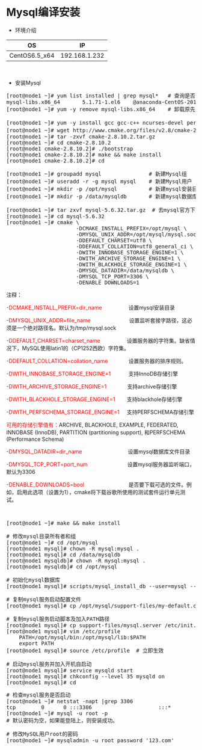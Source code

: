 # Mysql编译安装 #

- 环境介绍

| OS            | IP     
| ------------- | ------------
| CentOS6.5_x64 | 192.168.1.232 

</br>

- 安装Mysql
<pre>
[root@node1 ~]# yum list installed | grep mysql*   # 查询是否已经安装过Mysql
mysql-libs.x86_64       5.1.71-1.el6    @anaconda-CentOS-201311272149.x86_64/6.5
[root@node1 ~]# yum -y remove mysql-libs.x86_64    # 卸载原先的Mysql

[root@node1 ~]# yum -y install gcc gcc-c++ ncurses-devel perl  # 安装依赖环境
[root@node1 ~]# wget http://www.cmake.org/files/v2.8/cmake-2.8.10.2.tar.gz  # 安装cmake
[root@node1 ~]# tar -zxvf cmake-2.8.10.2.tar.gz
[root@node1 ~]# cd cmake-2.8.10.2
[root@node1 cmake-2.8.10.2]# ./bootstrap
[root@node1 cmake-2.8.10.2]# make && make install
[root@node1 cmake-2.8.10.2]# cd

[root@node1 ~]# groupadd mysql               # 新建Mysql组
[root@node1 ~]# useradd -r -g mysql mysql    # 新建Mysql用户
[root@node1 ~]# mkdir -p /opt/mysql          # 新建mysql安装目录
[root@node1 ~]# mkdir -p /data/mysqldb       # 新建mysql数据库数据文件目录

[root@node1 ~]# tar zxvf mysql-5.6.32.tar.gz  # 去mysql官方下载安装包：http://www.mysql.com/
[root@node1 ~]# cd mysql-5.6.32
[root@node1 ~]# cmake \
                      -DCMAKE_INSTALL_PREFIX=/opt/mysql \
                      -DMYSQL_UNIX_ADDR=/opt/mysql/mysql.sock \
                      -DDEFAULT_CHARSET=utf8 \
                      -DDEFAULT_COLLATION=utf8_general_ci \
                      -DWITH_INNOBASE_STORAGE_ENGINE=1 \
                      -DWITH_ARCHIVE_STORAGE_ENGINE=1 \
                      -DWITH_BLACKHOLE_STORAGE_ENGINE=1 \
                      -DMYSQL_DATADIR=/data/mysqldb \
                      -DMYSQL_TCP_PORT=3306 \
                      -DENABLE_DOWNLOADS=1
</pre>
注释：</br>
<p><font color=#FF0000>-DCMAKE_INSTALL_PREFIX=dir_name</font>&nbsp;&nbsp;&nbsp;&nbsp;&nbsp;&nbsp;&nbsp;&nbsp;&nbsp;&nbsp;&nbsp;&nbsp;&nbsp;&nbsp;&nbsp&nbsp;&nbsp;&nbsp;设置mysql安装目录</p>
<p><font color=#FF0000>-DMYSQL_UNIX_ADDR=file_name</font>&nbsp;&nbsp;&nbsp;&nbsp;&nbsp;&nbsp;&nbsp;&nbsp;&nbsp;&nbsp;&nbsp;&nbsp;&nbsp;&nbsp;&nbsp;&nbsp;&nbsp;&nbsp;&nbsp;&nbsp;&nbsp;&nbsp;&nbsp&nbsp;&nbsp;&nbsp;设置监听套接字路径，这必须是一个绝对路径名。默认为/tmp/mysql.sock</p>
<p><font color=#FF0000>-DDEFAULT_CHARSET=charset_name</font>&nbsp;&nbsp;&nbsp;&nbsp;&nbsp;&nbsp;&nbsp;&nbsp;&nbsp;&nbsp;&nbsp;&nbsp;&nbsp;&nbsp;&nbsp;&nbsp;&nbsp;&nbsp;设置服务器的字符集。缺省情况下，MySQL使用latin1的（CP1252西欧）字符集。</p>
<p><font color=#FF0000>-DDEFAULT_COLLATION=collation_name</font>&nbsp;&nbsp;&nbsp;&nbsp;&nbsp;&nbsp;&nbsp;&nbsp;&nbsp;&nbsp;&nbsp;&nbsp;&nbsp;&nbsp;设置服务器的排序规则。</p>
<p><font color=#FF0000>-DWITH_INNOBASE_STORAGE_ENGINE=1</font>&nbsp;&nbsp;&nbsp;&nbsp;&nbsp;&nbsp;&nbsp;&nbsp;&nbsp;&nbsp;&nbsp;&nbsp;支持InnoDB存储引擎</p>
<p><font color=#FF0000>-DWITH_ARCHIVE_STORAGE_ENGINE=1</font>&nbsp;&nbsp;&nbsp;&nbsp;&nbsp;&nbsp;&nbsp;&nbsp;&nbsp;&nbsp;&nbsp;&nbsp;&nbsp;&nbsp;支持archive存储引擎</p>
<p><font color=#FF0000>-DWITH_BLACKHOLE_STORAGE_ENGINE=1</font>&nbsp;&nbsp;&nbsp;&nbsp;&nbsp;&nbsp&nbsp;&nbsp;支持blackhole存储引擎</p>
<p><font color=#FF0000>-DWITH_PERFSCHEMA_STORAGE_ENGINE=1</font>&nbsp;&nbsp;&nbsp;&nbsp;&nbsp;支持PERFSCHEMA存储引擎</p>
<p><font color=#FF0000>可用的存储引擎值有：</font>ARCHIVE, BLACKHOLE, EXAMPLE, FEDERATED, INNOBASE (InnoDB), PARTITION (partitioning support), 和PERFSCHEMA (Performance Schema)</p>
<p><font color=#FF0000>-DMYSQL_DATADIR=dir_name</font>&nbsp;&nbsp;&nbsp;&nbsp;&nbsp;&nbsp;&nbsp;&nbsp;&nbsp;&nbsp;&nbsp;&nbsp;&nbsp;&nbsp;&nbsp;&nbsp;&nbsp;&nbsp;&nbsp;&nbsp;&nbsp;&nbsp;&nbsp;&nbsp;&nbsp;&nbsp;&nbsp;&nbsp;&nbsp;&nbsp;&nbsp;设置mysql数据库文件目录</p>
<p><font color=#FF0000>-DMYSQL_TCP_PORT=port_num	</font>&nbsp;&nbsp;&nbsp;&nbsp;&nbsp;&nbsp;&nbsp;&nbsp;&nbsp;&nbsp;&nbsp;&nbsp;&nbsp;&nbsp;&nbsp;&nbsp;&nbsp;&nbsp;&nbsp;&nbsp;&nbsp;&nbsp;&nbsp;&nbsp;&nbsp;&nbsp;设置mysql服务器监听端口，默认为3306</p>
<p><font color=#FF0000>-DENABLE_DOWNLOADS=bool</font>&nbsp;&nbsp;&nbsp;&nbsp;&nbsp;&nbsp;&nbsp;&nbsp;&nbsp;&nbsp;&nbsp;&nbsp;&nbsp;&nbsp;&nbsp;&nbsp;&nbsp;&nbsp;&nbsp;&nbsp;&nbsp;&nbsp;&nbsp;&nbsp;&nbsp;&nbsp;&nbsp;&nbsp;&nbsp;&nbsp;是否要下载可选的文件。例如，启用此选项（设置为1），cmake将下载谷歌所使用的测试套件运行单元测试。</p>

</br>

<pre>
[root@node1 ~]# make && make install

# 修改mysql目录所有者和组
[root@node1 ~]# cd /opt/mysql
[root@node1 mysql]# chown -R mysql:mysql .
[root@node1 mysql]# cd /data/mysqldb
[root@node1 mysqldb]# chown -R mysql:mysql .
[root@node1 mysqldb]# cd /opt/mysql

# 初始化mysql数据库
[root@node1 mysql]# scripts/mysql_install_db --user=mysql --datadir=/data/mysqldb

# 复制mysql服务启动配置文件
[root@node1 mysql]# cp /opt/mysql/support-files/my-default.cnf /etc/my.cnf

# 复制mysql服务启动脚本及加入PATH路径
[root@node1 mysql]# cp support-files/mysql.server /etc/init.d/mysqld
[root@node1 mysql]# vim /etc/profile
	PATH=/opt/mysql/bin:/opt/mysql/lib:$PATH
	export PATH
[root@node1 mysql]# source /etc/profile  # 立即生效

# 启动mysql服务并加入开机自启动
[root@node1 mysql]# service mysqld start   
[root@node1 mysql]# chkconfig --level 35 mysqld on
[root@node1 mysql]# cd
</pre>

<pre>
# 检查mysql服务是否启动
[root@node1 ~]# netstat -napt |grep 3306
tcp        0      0 :::3306                     :::*                        LISTEN      1100/mysqld
[root@node1 ~]# mysql -u root -p
# 默认密码为空，如果能登陆上，则安装成功。

# 修改MySQL用户root的密码
[root@node1 ~]# mysqladmin -u root password '123.com'
</pre>